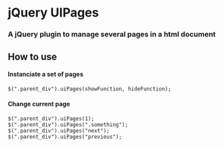 # jQuery UIPages

### A jQuery plugin to manage several pages in a html document

## How to use

#### Instanciate a set of pages

    $(".parent_div").uiPages(showFunction, hideFunction);
    
#### Change current page

	$(".parent_div").uiPages(1);
	$(".parent_div").uiPages(".something");
	$(".parent_div").uiPages("next");
	$(".parent_div").uiPages("previous");
